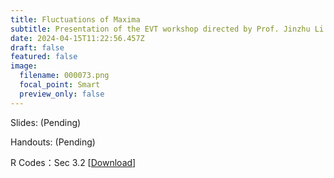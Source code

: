 ```yaml
---
title: Fluctuations of Maxima
subtitle: Presentation of the EVT workshop directed by Prof. Jinzhu Li
date: 2024-04-15T11:22:56.457Z
draft: false
featured: false
image:
  filename: 000073.png
  focal_point: Smart
  preview_only: false
---
```

Slides: (Pending)

Handouts: (Pending)

R Codes：Sec 3.2 [[Download](https://yuanzhuang.xyz/uploads/EVT/EVT_Sec_3_2.Rmd)]
